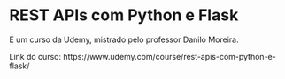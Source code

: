 <h1> REST APIs com Python e Flask </h1> 
<p> É um curso da Udemy, mistrado pelo professor <a href="https://www.linkedin.com/in/odanilomoreira/"  style="text-decoration: none;"> Danilo Moreira. </a> </p>
<p style="text-decoration: none;"> Link do curso: https://www.udemy.com/course/rest-apis-com-python-e-flask/ </p>
